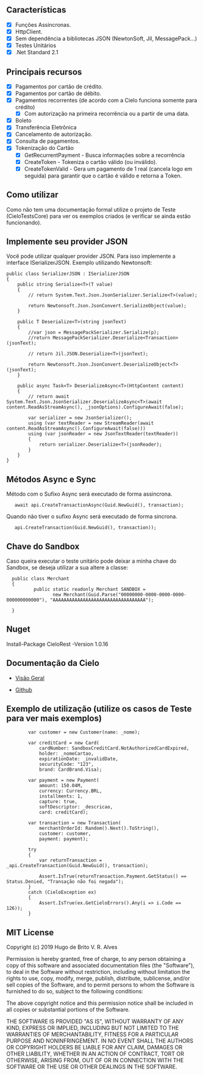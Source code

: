 ## Características
* [x] Funções Assincronas.
* [x] HttpClient.
* [x] Sem dependência a bibliotecas JSON (NewtonSoft, Jil, MessagePack...)
* [x] Testes Unitários
* [x] .Net Standard 2.1

## Principais recursos

* [x] Pagamentos por cartão de crédito.
* [x] Pagamentos por cartão de débito.
* [x] Pagamentos recorrentes (de acordo com a Cielo funciona somente para crédito)
    * [x] Com autorização na primeira recorrência ou a partir de uma data.
* [x] Boleto
* [x] Transferência Eletrônica
* [x] Cancelamento de autorização.
* [x] Consulta de pagamentos.
* [x] Tokenização do Cartão 
    * [x] GetRecurrentPayment - Busca informações sobre a recorrência
    * [x] CreateToken - Tokeniza o cartão válido (ou inválido).
    * [x] CreateTokenValid - Gera um pagamento de 1 real (cancela logo em seguida) para garantir que o cartão é válido e retorna a Token.

## Como utilizar
Como não tem uma documentação formal utilize o projeto de Teste (CieloTestsCore) para ver os exemplos criados (e verificar se ainda estão funcionando).

## Implemente seu provider JSON
Você pode utilizar qualquer provider JSON. Para isso implemente a interface ISerializerJSON. Exemplo utilizando Newtonsoft:

    public class SerializerJSON : ISerializerJSON
    {
        public string Serialize<T>(T value)
        {
            // return System.Text.Json.JsonSerializer.Serialize<T>(value);

            return Newtonsoft.Json.JsonConvert.SerializeObject(value);
        }

        public T Deserialize<T>(string jsonText)
        {
            //var json = MessagePackSerializer.Serialize(p);
            //return MessagePackSerializer.Deserialize<Transaction>(jsonText);

            // return Jil.JSON.Deserialize<T>(jsonText);

            return Newtonsoft.Json.JsonConvert.DeserializeObject<T>(jsonText);
        }

        public async Task<T> DeserializeAsync<T>(HttpContent content)
        {
            // return await System.Text.Json.JsonSerializer.DeserializeAsync<T>(await content.ReadAsStreamAsync(), _jsonOptions).ConfigureAwait(false);

            var serializer = new JsonSerializer();
            using (var textReader = new StreamReader(await content.ReadAsStreamAsync().ConfigureAwait(false)))
            using (var jsonReader = new JsonTextReader(textReader))
            {
                return serializer.Deserialize<T>(jsonReader);
            }
        }
    }
    
## Métodos Async e Sync
  Método com o Sufixo Async será executado de forma assincrona.
    
       await api.CreateTransactionAsync(Guid.NewGuid(), transaction);

   Quando não tiver o sufixo Async será executado de forma sincrona. 
   
       api.CreateTransaction(Guid.NewGuid(), transaction));
    
## Chave do Sandbox
Caso queira executar o teste unitário pode deixar a minha chave do Sandbox, se deseja utilizar a sua altere a classe:

      public class Merchant
      {
              public static readonly Merchant SANDBOX = 
                     new Merchant(Guid.Parse("00000000-0000-0000-0000-000000000000"), "AAAAAAAAAAAAAAAAAAAAAAAAAAAAAAAAAA");

      }
     
## Nuget
Install-Package CieloRest -Version 1.0.16
      
## Documentação da Cielo
* [Visão Geral](http://developercielo.github.io/Webservice-3.0/#visão-geral---api-cielo-ecommerce)

* [Github](https://github.com/DeveloperCielo/Webservice-3.0/blob/57e2c5f3a3fc595b4693d286a2c47129bf5f388d/source/index.md)

## Exemplo de utilização (utilize os casos de Teste para ver mais exemplos)

            var customer = new Customer(name: _nome);

            var creditCard = new Card(
                cardNumber: SandboxCreditCard.NotAuthorizedCardExpired,
                holder: _nomeCartao,
                expirationDate: _invalidDate,
                securityCode: "123",
                brand: CardBrand.Visa);

            var payment = new Payment(
                amount: 150.04M,
                currency: Currency.BRL,
                installments: 1,
                capture: true,
                softDescriptor: _descricao,
                card: creditCard);

            var transaction = new Transaction(
                merchantOrderId: Random().Next().ToString(),
                customer: customer,
                payment: payment);

            try
            {
                var returnTransaction = _api.CreateTransaction(Guid.NewGuid(), transaction);

                Assert.IsTrue(returnTransaction.Payment.GetStatus() == Status.Denied, "Transação não foi negada");
            }
            catch (CieloException ex)
            {
                Assert.IsTrue(ex.GetCieloErrors().Any(i => i.Code == 126));
            }

## MIT License
Copyright (c) 2019 Hugo de Brito V. R. Alves

Permission is hereby granted, free of charge, to any person obtaining a copy
of this software and associated documentation files (the "Software"), to deal
in the Software without restriction, including without limitation the rights
to use, copy, modify, merge, publish, distribute, sublicense, and/or sell
copies of the Software, and to permit persons to whom the Software is
furnished to do so, subject to the following conditions:

The above copyright notice and this permission notice shall be included in all
copies or substantial portions of the Software.

THE SOFTWARE IS PROVIDED "AS IS", WITHOUT WARRANTY OF ANY KIND, EXPRESS OR
IMPLIED, INCLUDING BUT NOT LIMITED TO THE WARRANTIES OF MERCHANTABILITY,
FITNESS FOR A PARTICULAR PURPOSE AND NONINFRINGEMENT. IN NO EVENT SHALL THE
AUTHORS OR COPYRIGHT HOLDERS BE LIABLE FOR ANY CLAIM, DAMAGES OR OTHER
LIABILITY, WHETHER IN AN ACTION OF CONTRACT, TORT OR OTHERWISE, ARISING FROM,
OUT OF OR IN CONNECTION WITH THE SOFTWARE OR THE USE OR OTHER DEALINGS IN THE
SOFTWARE.

